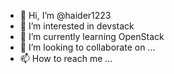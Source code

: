 - 👋 Hi, I’m @haider1223
- 👀 I’m interested in devstack
- 🌱 I’m currently learning OpenStack 
- 💞️ I’m looking to collaborate on ...
- 📫 How to reach me ...

<!---
haider1223/haider1223 is a ✨ special ✨ repository because its `README.md` (this file) appears on your GitHub profile.
You can click the Preview link to take a look at your changes.
--->

